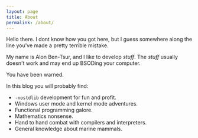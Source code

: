 ```yaml
---
layout: page
title: About
permalink: /about/
---
```


Hello there. I dont know how you got here, but I guess somewhere along the line you've made a pretty terrible mistake.

My name is Alon Ben-Tsur, and I like to develop _stuff_. The _stuff_ usually doesn't work and may end up BSODing your computer.

You have been warned.

In this blog you will probably find:
* `-nostdlib` development for fun and profit.
* Windows user mode and kernel mode adventures.
* Functional programming galore.
* Mathematics nonsense.
* Hand to hand combat with compilers and interpreters.
* General knowledge about marine mammals.

